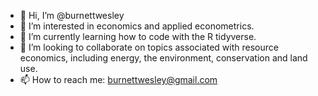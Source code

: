 - 👋 Hi, I’m @burnettwesley
- 👀 I’m interested in economics and applied econometrics.
- 🌱 I’m currently learning how to code with the R tidyverse.
- 💞️ I’m looking to collaborate on topics associated with resource economics, including energy, the environment, conservation and land use.
- 📫 How to reach me: burnettwesley@gmail.com

<!---
burnettwesley/burnettwesley is a ✨ special ✨ repository because its `README.md` (this file) appears on your GitHub profile.
You can click the Preview link to take a look at your changes.
--->
